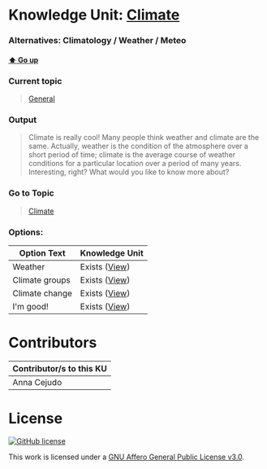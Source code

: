 # Knowledge Unit: [Climate](../../knowledge_units/general/climate.md)
### Alternatives:   Climatology   /  Weather   /  Meteo 
#### [:arrow_up: Go up](../../topics/general.md)
### Current topic
> [General](../../topics/general.md)
### Output
> Climate is really cool! Many people think weather and climate are the same. Actually, weather is the condition of the atmosphere over a short period of time; climate is the average course of weather conditions for a particular location over a period of many years. Interesting, right? What would you like to know more about?
### Go to Topic
> [Climate](../../topics/climate.md)

### Options: 

| Option Text | Knowledge Unit |
| - | - |  
| Weather  |  Exists ([View](../../knowledge_units/climate/weather.md))  |  
| Climate groups  |  Exists ([View](../../knowledge_units/climate/climate-groups.md))  |  
| Climate change  |  Exists ([View](../../knowledge_units/climate/climate-change.md))  |  
| I&#039;m good!  |  Exists ([View](../../knowledge_units/climate/im-good.md))  | 

# Contributors

| Contributor/s to this KU |
| - | 
| Anna Cejudo |

# License
[![GitHub license](https://img.shields.io/github/license/inbrainz/cerebro)](https://github.com/inbrainz/cerebro/blob/master/LICENSE)

This work is licensed under a [GNU Affero General Public License v3.0](https://www.gnu.org/licenses/agpl-3.0.txt).